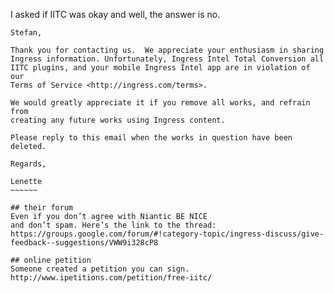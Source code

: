 I asked if IITC was okay and well, the answer is no. 

~~~~~~~
Stefan,

Thank you for contacting us.  We appreciate your enthusiasm in sharing
Ingress information. Unfortunately, Ingress Intel Total Conversion all
IITC plugins, and your mobile Ingress Intel app are in violation of our
Terms of Service <http://ingress.com/terms>.

We would greatly appreciate it if you remove all works, and refrain from
creating any future works using Ingress content.

Please reply to this email when the works in question have been deleted.

Regards,

Lenette 
~~~~~~

## their forum
Even if you don’t agree with Niantic BE NICE
and don’t spam. Here’s the link to the thread: 
https://groups.google.com/forum/#!category-topic/ingress-discuss/give-feedback--suggestions/VWW9i328cP8

## online petition
Someone created a petition you can sign.
http://www.ipetitions.com/petition/free-iitc/
